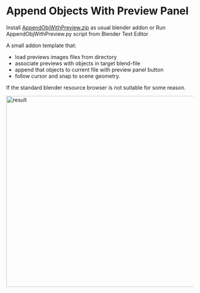 # Append Objects With Preview Panel

Install [AppendObjWithPreview.zip](AppendObjWithPreview.zip) as usual blender addon
or
Run AppendObjWithPreview.py script from Blender Text Editor

A small addon template that:
- load previews images files from directory
- associate previews with objects in target blend-file
- append that objects to current file with preview panel button
- follow cursor and snap to scene geometry.


If the standard blender resource browser is not suitable for some reason.



<img src="AppendObjectsWithPreview.gif" alt="result" width="512" height="512">

